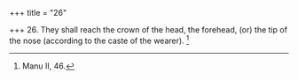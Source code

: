 +++
title = "26"

+++
26. They shall reach the crown of the head, the forehead, (or) the tip of the nose (according to the caste of the wearer). [^18] 


[^18]:  Manu II, 46.
